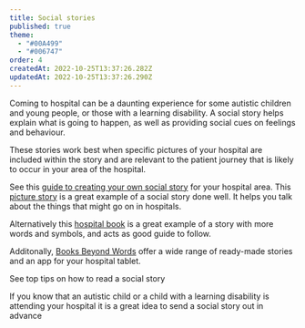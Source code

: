 ```yaml
---
title: Social stories
published: true
theme:   
  - "#00A499"
  - "#006747"
order: 4
createdAt: 2022-10-25T13:37:26.282Z
updatedAt: 2022-10-25T13:37:26.290Z
---
```

Coming to hospital can be a daunting experience for some autistic children and young people, or those with a learning disability. A social story helps explain what is going to happen, as well as providing social cues on feelings and behaviour. 

These stories work best when specific pictures of your hospital are included within the story and are relevant to the patient journey that is likely to occur in your area of the hospital.

See this [guide to creating your own social story](https://www.haringey.gov.uk/sites/haringeygovuk/files/what_are_social_stories.pdf) for your hospital area. This [picture story](https://doclibrary-rcht.cornwall.nhs.uk/DocumentsLibrary/RoyalCornwallHospitalsTrust/PatientInformation/SafeguardingServices/LearningDisabilitiesAndAutismAcuteLiaison/RCHT1799GoingToHospitalChildLD.pdf) is a great example of a social story done well. It helps you talk about the things that might go on in hospitals.

Alternatively this [hospital book](https://www.royalsurrey.nhs.uk/download.cfm?doc=docm93jijm4n17183.pdf&ver=43477) is a great example of a story with more words and symbols, and acts as good guide to follow.

Additonally, [Books Beyond Words](https://booksbeyondwords.co.uk/stories-for-health-social-care) offer a wide range of ready-made stories and an app for your hospital tablet.

<toolbox-programme-link :url="'https://portal.e-lfh.org.uk/Component/Details/743605'">See top tips on how to read a social story</toolbox-programme-link>

<toolbox-top-tip>If you know that an autistic child or a child with a learning disability is attending your hospital it is a great idea to send a social story out in advance</toolbox-top-tip>